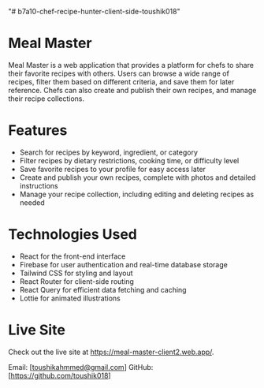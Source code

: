 "# b7a10-chef-recipe-hunter-client-side-toushik018" 

# Meal Master
Meal Master is a web application that provides a platform for chefs to share their favorite recipes with others. Users can browse a wide range of recipes, filter them based on different criteria, and save them for later reference. Chefs can also create and publish their own recipes, and manage their recipe collections.

# Features
- Search for recipes by keyword, ingredient, or category
- Filter recipes by dietary restrictions, cooking time, or difficulty level
- Save favorite recipes to your profile for easy access later
- Create and publish your own recipes, complete with photos and detailed instructions
- Manage your recipe collection, including editing and deleting recipes as needed

# Technologies Used
- React for the front-end interface
- Firebase for user authentication and real-time database storage
- Tailwind CSS for styling and layout
- React Router for client-side routing
- React Query for efficient data fetching and caching
- Lottie for animated illustrations
# Live Site
Check out the live site at https://meal-master-client2.web.app/.

Email: [toushikahmmed@gmail.com]
GitHub: [https://github.com/toushik018]
